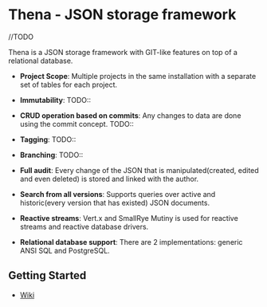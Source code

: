 # Thena - JSON storage framework

//TODO
  
Thena is a JSON storage framework with GIT-like features on top of a relational database.

* **Project Scope**: 
Multiple projects in the same installation with a separate set of tables for each project.

* **Immutability**: 
TODO::

* **CRUD operation based on commits**: 
Any changes to data are done using the commit concept. TODO::

* **Tagging**: 
TODO::

* **Branching**: 
TODO::

* **Full audit**:
Every change of the JSON that is manipulated(created, edited and even deleted) is stored and linked with the author.

* **Search from all versions**:
Supports queries over active and historic(every version that has existed) JSON documents.

* **Reactive streams**:
Vert.x and SmallRye Mutiny is used for reactive streams and reactive database drivers.

* **Relational database support**:
There are 2 implementations: generic ANSI SQL and PostgreSQL.


## Getting Started

* [Wiki](https://github.com/the-wrench-io/thena-parent/wiki)